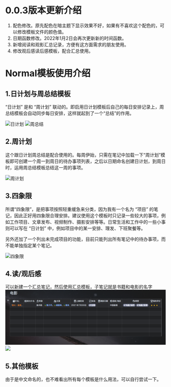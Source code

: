 # 0.0.3版本更新介绍
1. 配色修改。原先配色在暗主题下显示效果不好，如果有不喜欢这个配色的，可以修改模板文件的颜色值。
2. 日期函数修改。2022年1月2日会再次更新新的时间函数。
3. 新增阅读和观影汇总记录，方便有这方面需求的朋友使用。
4. 修改观后感读后感模板，配合汇总使用。

# Normal模板使用介绍
## 1.日计划与周总结模板
“日计划” 是和 “周计划” 联动的。即启用日计划模板后自己的每日安排记录上，周总结模板会自动同步每日安排，这样就起到了一个“总结”的作用。


![日计划][2]
![周总结][3]


## 2.周计划
这个跟日计划周总结是配合使用的。每周伊始，只需在笔记中加载一下“周计划”模板即可创建一个周一到周日的待办事项列表，之后以日期命名创建日计划，到周日时，运用周总结模板总结这一周的事项。

![周计划][4]


## 3.四象限
所谓“四象限”，是把事项按照轻重缓急来分类，因为我有一个名为 “项目” 的笔记，因此正好用四象限合理安排。建议使用这个模板时只记录一些较大的事项，例如工作项目、文章发布、视频制作、摄影安排等等。日常生活和工作中的一些小事则可以写在 “日计划” 中，例如项目中的某一安排、理发、下班聚餐等。

另外还加了一个列出未完成项目的功能，目前只能列出所有笔记中的待办事项，而不能单独指定某个笔记。

![四象限][6]

## 4.读/观后感
可以新建一个汇总笔记，然后使用汇总模板，子笔记就是书籍和电影的名字
![请输入图片描述][7]
![][10]
## 5.其他模板
由于是中文命名的，也不难看出所有每个模板是什么用法，可以自行尝试一下。





  [1]: https://pic.somepic.cn/img/%E6%A8%A1%E6%9D%BF%E6%B1%87%E6%80%BB.png
  [2]: https://github.com/shawnblues/normal/blob/475df4d30ce7a184f4d95ff5106758fc1694f894/preview.png
  [3]: https://pic.somepic.cn/img/%E5%91%A8%E6%80%BB%E7%BB%93.png
  [4]: https://pic.somepic.cn/img/%E5%91%A8%E8%AE%A1%E5%88%92.png
  [5]: https://pic.somepic.cn/img/dailynote.png
  [6]: https://pic.somepic.cn/img/%E5%9B%9B%E8%B1%A1%E9%99%90.png
  [7]: https://github.com/shawnblues/pic/blob/main/%E7%94%B5%E5%BD%B1%E6%B1%87%E6%80%BB.png
  [8]: https://github.com/shawnblues/normal
  [9]: https://ifblog.lanzouy.com/i1SyGxpqp1a
  [10]:https://github.com/shawnblues/pic/blob/main/%E7%94%B5%E5%BD%B1.png
